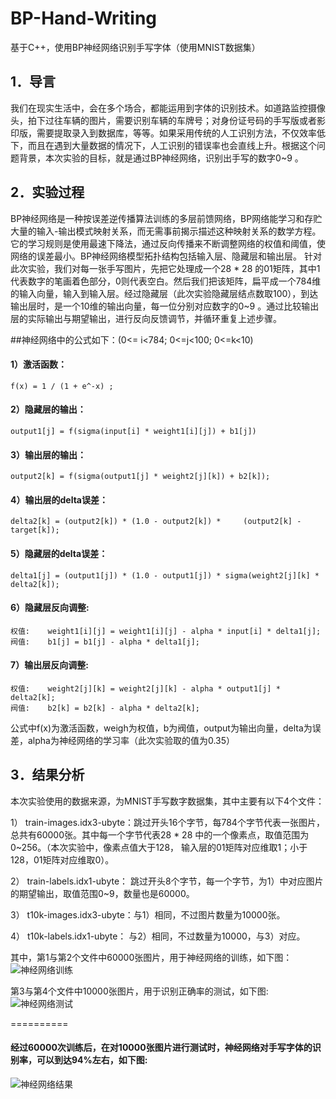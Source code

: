 # BP-Hand-Writing
基于C++，使用BP神经网络识别手写字体（使用MNIST数据集）

## 1．导言
我们在现实生活中，会在多个场合，都能运用到字体的识别技术。如道路监控摄像头，拍下过往车辆的图片，需要识别车辆的车牌号；对身份证号码的手写版或者影印版，需要提取录入到数据库，等等。如果采用传统的人工识别方法，不仅效率低下，而且在遇到大量数据的情况下，人工识别的错误率也会直线上升。根据这个问题背景，本次实验的目标，就是通过BP神经网络，识别出手写的数字0~9 。


## 2．实验过程
BP神经网络是一种按误差逆传播算法训练的多层前馈网络，BP网络能学习和存贮大量的输入-输出模式映射关系，而无需事前揭示描述这种映射关系的数学方程。它的学习规则是使用最速下降法，通过反向传播来不断调整网络的权值和阈值，使网络的误差最小。BP神经网络模型拓扑结构包括输入层、隐藏层和输出层。
针对此次实验，我们对每一张手写图片，先把它处理成一个28 * 28 的01矩阵，其中1代表数字的笔画着色部分，0则代表空白。然后我们把该矩阵，扁平成一个784维的输入向量，输入到输入层。经过隐藏层（此次实验隐藏层结点数取100），到达输出层时，是一个10维的输出向量，每一位分别对应数字的0~9 。通过比较输出层的实际输出与期望输出，进行反向反馈调节，并循环重复上述步骤。

##神经网络中的公式如下：(0<= i<784; 0<=j<100; 0<=k<10)
#### 1）激活函数：
    f(x) = 1 / (1 + e^-x) ;
#### 2）隐藏层的输出： 
    output1[j] = f(sigma(input[i] * weight1[i][j]) + b1[j])
#### 3）输出层的输出： 
    output2[k] = f(sigma(output1[j] * weight2[j][k]) + b2[k]);
#### 4）输出层的delta误差： 
    delta2[k] = (output2[k]) * (1.0 - output2[k]) * 	(output2[k] - target[k]);
#### 5）隐藏层的delta误差：
    delta1[j] = (output1[j]) * (1.0 - output1[j]) * sigma(weight2[j][k] * delta2[k]);
#### 6）隐藏层反向调整:
	权值:    weight1[i][j] = weight1[i][j] - alpha * input[i] * delta1[j];
	阀值:    b1[j] = b1[j] - alpha * delta1[j];
#### 7）输出层反向调整:
	权值:    weight2[j][k] = weight2[j][k] - alpha * output1[j] * delta2[k];
	阀值:    b2[k] = b2[k] - alpha * delta2[k];

公式中f(x)为激活函数，weigh为权值，b为阀值，output为输出向量，delta为误差，alpha为神经网络的学习率（此次实验取的值为0.35）


## 3．结果分析
本次实验使用的数据来源，为MNIST手写数字数据集，其中主要有以下4个文件：

1）	train-images.idx3-ubyte：跳过开头16个字节，每784个字节代表一张图片，总共有60000张。其中每一个字节代表28 * 28 中的一个像素点，取值范围为0~256。（本次实验中，像素点值大于128， 输入层的01矩阵对应维取1；小于128，01矩阵对应维取0）。

2）	train-labels.idx1-ubyte： 跳过开头8个字节，每一个字节，为1）中对应图片的期望输出，取值范围0~9，数量也是60000。

3）	t10k-images.idx3-ubyte：与1）相同，不过图片数量为10000张。

4）	t10k-labels.idx1-ubyte： 与2）相同，不过数量为10000，与3）对应。

其中，第1与第2个文件中60000张图片，用于神经网络的训练，如下图：
![神经网络训练](./img/image1.png)

第3与第4个文件中10000张图片，用于识别正确率的测试，如下图:
![神经网络测试](./img/image2.jpg)

==========

#### 经过60000次训练后，在对10000张图片进行测试时，神经网络对手写字体的识别率，可以到达94%左右，如下图:
![神经网络结果](./img/image3.jpg)
